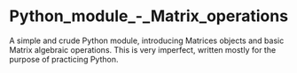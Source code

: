 # Python_module_-_Matrix_operations
A simple and crude Python module, introducing Matrices objects and basic Matrix algebraic operations. 
This is very imperfect, written mostly for the purpose of practicing Python. 
